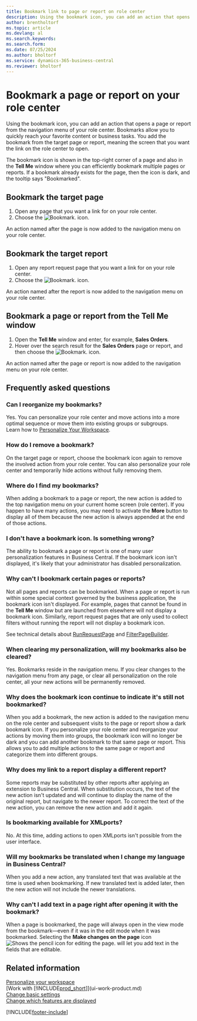```yaml
---
title: Bookmark link to page or report on role center
description: Using the bookmark icon, you can add an action that opens a page or report from the navigation menu of your role center.
author: brentholtorf
ms.topic: article
ms.devlang: al
ms.search.keywords:
ms.search.form: 
ms.date: 07/25/2024
ms.author: bholtorf
ms.service: dynamics-365-business-central
ms.reviewer: bholtorf
---
```

# Bookmark a page or report on your role center

Using the bookmark icon, you can add an action that opens a page or report from the navigation menu of your role center. Bookmarks allow you to quickly reach your favorite content or business tasks. You add the bookmark from the target page or report, meaning the screen that you want the link on the role center to open.

The bookmark icon is shown in the top-right corner of a page and also in the **Tell Me** window where you can efficiently bookmark multiple pages or reports. If a bookmark already exists for the page, then the icon is dark, and the tooltip says "Bookmarked".

## Bookmark the target page

1. Open any page that you want a link for on your role center.
2. Choose the ![Bookmark.](media/ui_bookmark_icon.png "Bookmark") icon.

An action named after the page is now added to the navigation menu on your role center.

## Bookmark the target report

1. Open any report request page that you want a link for on your role center.
2. Choose the ![Bookmark.](media/ui_bookmark_icon.png "Bookmark") icon.

An action named after the report is now added to the navigation menu on your role center.

## Bookmark a page or report from the Tell Me window

1. Open the **Tell Me** window and enter, for example, **Sales Orders**.
2. Hover over the search result for the **Sales Orders** page or report, and then choose the ![Bookmark.](media/ui_bookmark_icon.png "Bookmark") icon.

An action named after the page or report is now added to the navigation menu on your role center.

## Frequently asked questions  

### Can I reorganize my bookmarks?

Yes. You can personalize your role center and move actions into a more optimal sequence or move them into existing groups or subgroups.  
Learn how to [Personalize Your Workspace](ui-personalization-user.md).

### How do I remove a bookmark?

On the target page or report, choose the bookmark icon again to remove the involved action from your role center. You can also personalize your role center and temporarily hide actions without fully removing them.

### Where do I find my bookmarks?

When adding a bookmark to a page or report, the new action is added to the top navigation menu on your current home screen (role center). If you happen to have many actions, you may need to activate the **More** button to display all of them because the new action is always appended at the end of those actions.
<!-- Should we add a screenshot here? -->

### I don't have a bookmark icon. Is something wrong?

The ability to bookmark a page or report is one of many user personalization features in Business Central. If the bookmark icon isn't displayed, it's likely that your administrator has disabled personalization.

### Why can't I bookmark certain pages or reports?

Not all pages and reports can be bookmarked. When a page or report is run within some special context governed by the business application, the bookmark icon isn't displayed. For example, pages that cannot be found in the **Tell Me** window but are launched from elsewhere will not display a bookmark icon. Similarly, report request pages that are only used to collect filters without running the report will not display a bookmark icon.

  See technical details about [RunRequestPage](/dynamics365/business-central/dev-itpro/developer/methods-auto/report/reportinstance-runrequestpage-method) and [FilterPageBuilder](/dynamics365/business-central/dev-itpro/developer/methods-auto/filterpagebuilder/filterpagebuilder-data-type).

### When clearing my personalization, will my bookmarks also be cleared?

Yes. Bookmarks reside in the navigation menu. If you clear changes to the navigation menu from any page, or clear all personalization on the role center, all your new actions will be permanently removed.

### Why does the bookmark icon continue to indicate it's still not bookmarked?

When you add a bookmark, the new action is added to the navigation menu on the role center and subsequent visits to the page or report show a dark bookmark icon. If you personalize your role center and reorganize your actions by moving them into groups, the bookmark icon will no longer be dark and you can add another bookmark to that same page or report. This allows you to add multiple actions to the same page or report and categorize them into different groups.

### Why does my link to a report display a different report?

Some reports may be substituted by other reports after applying an extension to Business Central. When substitution occurs, the text of the new action isn't updated and will continue to display the name of the original report, but navigate to the newer report. To correct the text of the new action, you can remove the new action and add it again.
<!-- For more information on report substitution, see this link UNAVAILABLE AT THIS TIME -->

### Is bookmarking available for XMLports?

No. At this time, adding actions to open XMLports isn't possible from the user interface.

### Will my bookmarks be translated when I change my language in Business Central?

When you add a new action, any translated text that was available at the time is used when bookmarking. If new translated text is added later, then the new action will not include the newer translations.

### Why can't I add text in a page right after opening it with the bookmark?

When a page is bookmarked, the page will always open in the view mode from the bookmark&mdash;even if it was in the edit mode when it was bookmarked. Selecting the **Make changes on the page** icon ![Shows the pencil icon for editing the page.](media/edit-pencil.png) will let you add text in the fields that are editable.

## Related information

[Personalize your workspace](ui-personalization-user.md)  
[Work with [!INCLUDE[prod_short](includes/prod_short.md)]](ui-work-product.md)  
[Change basic settings](ui-change-basic-settings.md)  
[Change which features are displayed](ui-experiences.md)  

[!INCLUDE[footer-include](includes/footer-banner.md)]

